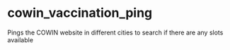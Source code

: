 # cowin_vaccination_ping
Pings the COWIN website in different cities to search if there are any slots available
